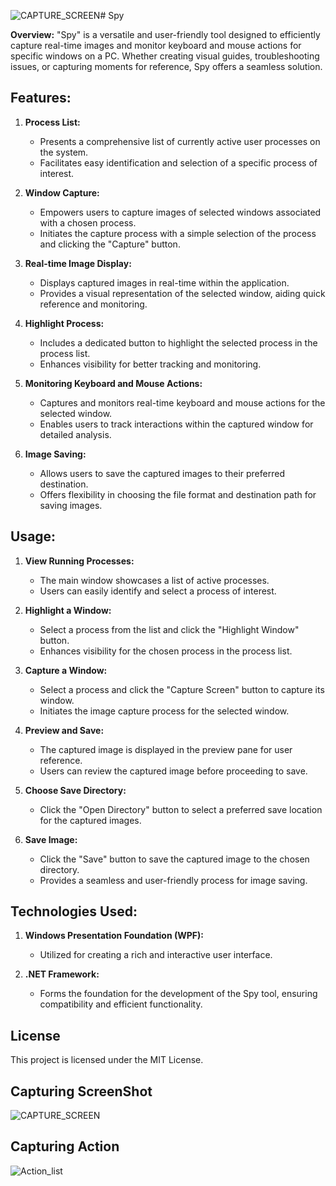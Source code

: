 ![CAPTURE_SCREEN](https://github.com/NitishKumar078/Spy/assets/101443757/d5f38f24-c222-4f44-82a6-c0d2929797e7)# Spy

**Overview:**
"Spy" is a versatile and user-friendly tool designed to efficiently capture real-time images and monitor keyboard and mouse actions for specific windows on a PC. Whether creating visual guides, troubleshooting issues, or capturing moments for reference, Spy offers a seamless solution.

## **Features:**

1. **Process List:**
   - Presents a comprehensive list of currently active user processes on the system.
   - Facilitates easy identification and selection of a specific process of interest.

2. **Window Capture:**
   - Empowers users to capture images of selected windows associated with a chosen process.
   - Initiates the capture process with a simple selection of the process and clicking the "Capture" button.

3. **Real-time Image Display:**
   - Displays captured images in real-time within the application.
   - Provides a visual representation of the selected window, aiding quick reference and monitoring.

4. **Highlight Process:**
   - Includes a dedicated button to highlight the selected process in the process list.
   - Enhances visibility for better tracking and monitoring.

5. **Monitoring Keyboard and Mouse Actions:**
   - Captures and monitors real-time keyboard and mouse actions for the selected window.
   - Enables users to track interactions within the captured window for detailed analysis.

6. **Image Saving:**
   - Allows users to save the captured images to their preferred destination.
   - Offers flexibility in choosing the file format and destination path for saving images.

## **Usage:**
1. **View Running Processes:**
   - The main window showcases a list of active processes.
   - Users can easily identify and select a process of interest.

2. **Highlight a Window:**
   - Select a process from the list and click the "Highlight Window" button.
   - Enhances visibility for the chosen process in the process list.

3. **Capture a Window:**
   - Select a process and click the "Capture Screen" button to capture its window.
   - Initiates the image capture process for the selected window.

4. **Preview and Save:**
   - The captured image is displayed in the preview pane for user reference.
   - Users can review the captured image before proceeding to save.

5. **Choose Save Directory:**
   - Click the "Open Directory" button to select a preferred save location for the captured images.

6. **Save Image:**
   - Click the "Save" button to save the captured image to the chosen directory.
   - Provides a seamless and user-friendly process for image saving.

## **Technologies Used:**
1. **Windows Presentation Foundation (WPF):**
   - Utilized for creating a rich and interactive user interface.

2. **.NET Framework:**
   - Forms the foundation for the development of the Spy tool, ensuring compatibility and efficient functionality.

## License
This project is licensed under the MIT License.

## Capturing ScreenShot

![CAPTURE_SCREEN](https://github.com/NitishKumar078/Spy/assets/101443757/5f640604-2e8c-44b8-8b54-59abe576ccfc)


## Capturing Action
![Action_list](https://github.com/NitishKumar078/Spy/assets/101443757/ddaa95db-a7f2-4c6b-8ee6-d937a2442286)





